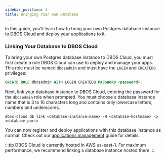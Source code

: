 ```yaml
---
sidebar_position: 4
title: Bringing Your Own Database
---
```


In this guide, you'll learn how to bring your own Postgres database instance to DBOS Cloud and deploy your applications to it.

### Linking Your Database to DBOS Cloud

To bring your own Postgres database instance to DBOS Cloud, you must first create a role DBOS Cloud can use to deploy and manage your apps.
This role must be named `dbosadmin` and must have the `LOGIN` and `CREATEDB` privileges:

```sql
CREATE ROLE dbosadmin WITH LOGIN CREATEDB PASSWORD <password>;
```

Next, link your database instance to DBOS Cloud, entering the password for the `dbosadmin` role when prompted.
You must choose a database instance name that is 3 to 16 characters long and contains only lowercase letters, numbers and underscores.

```shell
dbos-cloud db link <database-instance-name> -H <database-hostname> -p <database-port>
```

You can now register and deploy applications with this database instance as normal!  Check out our [applications management](./application-management.md) guide for details.

:::tip
DBOS Cloud is currently hosted in AWS us-east-1.
For maximum performance, we recommend linking a database instance hosted there.
:::
